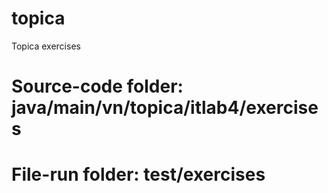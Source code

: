 # topica
Topica exercises
# Source-code folder: java/main/vn/topica/itlab4/exercises
# File-run folder: test/exercises
